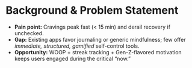 # Background & Problem Statement

- **Pain point:** Cravings peak fast (< 15 min) and derail recovery if unchecked.
- **Gap:** Existing apps favor journaling or generic mindfulness; few offer *immediate, structured, gamified* self-control tools.
- **Opportunity:** WOOP + streak tracking + Gen-Z-flavored motivation keeps users engaged during the critical “now.”
